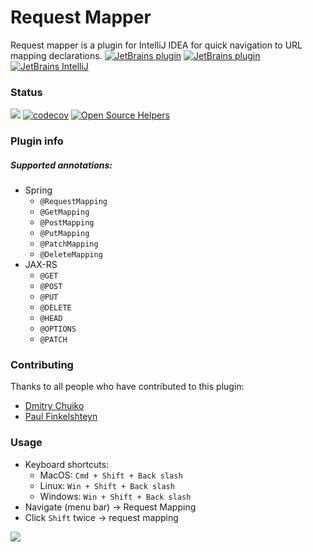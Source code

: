 # Request Mapper
Request mapper is a plugin for IntelliJ IDEA for quick navigation to URL mapping declarations.
[![JetBrains plugin](https://img.shields.io/jetbrains/plugin/d/9567-request-mapper.svg)](https://plugins.jetbrains.com/plugin/9567-request-mapper)
[![JetBrains plugin](https://img.shields.io/jetbrains/plugin/v/9567-request-mapper.svg?maxAge=2592000)](https://plugins.jetbrains.com/plugin/9567-request-mapper)
[![JetBrains IntelliJ](https://img.shields.io/badge/IntelliJ-14.0%20and%20up-blue.svg)](https://plugins.jetbrains.com/plugin/9567-request-mapper)  
### Status
![](https://travis-ci.org/viartemev/requestmapper.svg?branch=master)
[![codecov](https://codecov.io/gh/viartemev/requestmapper/branch/master/graph/badge.svg)](https://codecov.io/gh/viartemev/requestmapper)
[![Open Source Helpers](https://www.codetriage.com/viartemev/requestmapper/badges/users.svg)](https://www.codetriage.com/viartemev/requestmapper)
### Plugin info
##### Supported annotations:
+ Spring
    - ```@RequestMapping```
    - ```@GetMapping```
    - ```@PostMapping```
    - ```@PutMapping```
    - ```@PatchMapping```
    - ```@DeleteMapping```
+ JAX-RS
    - ```@GET```
    - ```@POST```
    - ```@PUT```
    - ```@DELETE```
    - ```@HEAD```
    - ```@OPTIONS```
    - ```@PATCH```

### Contributing
Thanks to all people who have contributed to this plugin:
+ [Dmitry Chuiko](https://github.com/dchuiko)
+ [Paul Finkelshteyn](https://github.com/asm0dey)

### Usage
- Keyboard shortcuts: 
    - MacOS: ```Cmd + Shift + Back slash```
    - Linux: ```Win + Shift + Back slash```
    - Windows: ```Win + Shift + Back slash```
- Navigate (menu bar) -> Request Mapping
- Click ```Shift``` twice -> request mapping

![](art/requestmapper.gif)
